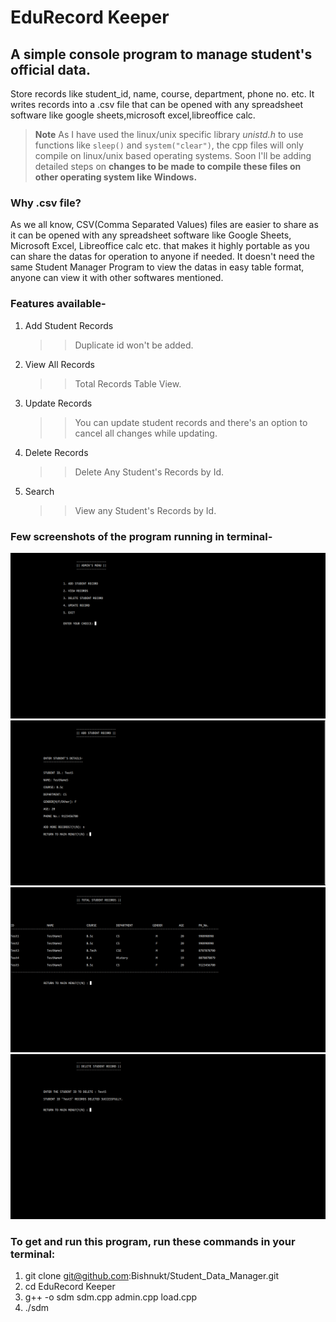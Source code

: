 # EduRecord Keeper

## A simple console program to manage student's official data.

Store records like student_id, name, course, department, phone no. etc.
It writes records into a .csv file that can be opened with any spreadsheet software like google sheets,microsoft excel,libreoffice calc.

>**Note**
> As I have used the linux/unix specific library *unistd.h* to use functions like `sleep()` and `system("clear")`, the cpp files will  only compile on linux/unix based operating systems. Soon I'll be adding detailed steps on **changes to be made to compile these files on other operating system like Windows.**

### Why .csv file?
As we all know, CSV(Comma Separated Values) files are easier to share as it can be opened with any spreadsheet software like Google Sheets, Microsoft Excel, Libreoffice calc etc. that makes it highly portable as you can share the datas for operation to anyone if needed. It doesn't need the same Student Manager Program to view the datas in easy table format, anyone can view it with other softwares mentioned. 

### Features available-
1. Add Student Records
   >> Duplicate id won't be added.
1. View All Records
   >> Total Records Table View.
1. Update Records
   >> You can update student records and there's an option to cancel all changes while updating.
1. Delete Records
   >> Delete Any Student's Records by Id.
1. Search
   >> View any  Student's Records by Id.

### Few screenshots of the program running in terminal-
![Admin's Menu](screenshots/admin_menu.png "Admin's Menu")
![Add Record](screenshots/add_record.png "Add Record")
![View Records](screenshots/view_record.png "View Records")
![Delete Record](screenshots/delete_record.png "Delete Record")

### To get and run this program, run these commands in your terminal:

1.  git clone git@github.com:Bishnukt/Student_Data_Manager.git
1.  cd EduRecord Keeper
1.  g++ -o sdm sdm.cpp admin.cpp load.cpp
1.  ./sdm
